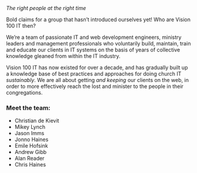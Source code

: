 <header hidden>
<h2>Who are Vision 100 IT?</h2>
</header>

<div class="text-slab"><em>The right people at the right time</em></div>

Bold claims for a group that hasn’t introduced ourselves yet! Who are Vision 100 IT then?

We’re a team of passionate IT and web development engineers, ministry leaders and management professionals who voluntarily build, maintain, train and educate our clients in IT systems on the basis of years of collective knowledge gleaned from within the IT industry.

Vision 100 IT has now existed for over a decade, and has gradually built up a knowledge base of best practices and approaches for doing church IT *sustainably*. We are all about getting *and keeping* our clients on the web, in order to more effectively reach the lost and minister to the people in their congregations.

### Meet the team:

- Christian de Kievit</li>
- Mikey Lynch
- Jason Imms
- Jonno Haines
- Emile Hofsink
- Andrew Gibb
- Alan Reader
- Chris Haines
